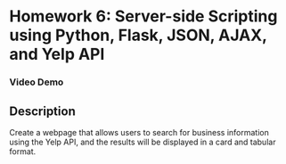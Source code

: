 # Homework 6: Server-side Scripting using Python, Flask, JSON, AJAX, and Yelp API
### Video Demo
## Description
Create a webpage that allows users to search for business information using the Yelp API, and the results will be displayed in a card and tabular format.
